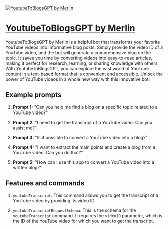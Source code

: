 [![YoutubeToBlogsGPT by Merlin](https://files.oaiusercontent.com/file-FSlhHTI5ZSTc2NIOm2dXiliN?se=2123-10-16T23%3A25%3A16Z&sp=r&sv=2021-08-06&sr=b&rscc=max-age%3D31536000%2C%20immutable&rscd=attachment%3B%20filename%3D0ffefb14-d55b-46b0-a307-3757007780c8.png&sig=TDkcKhiDN5A4ZXZzOBXl/RtweGsPGxSxbBZoL8B1IXs%3D)](https://chat.openai.com/g/g-0FgRLpAvT-youtubetoblogsgpt-by-merlin)

# [YoutubeToBlogsGPT by Merlin](https://chat.openai.com/g/g-0FgRLpAvT-youtubetoblogsgpt-by-merlin)

YoutubeToBlogsGPT by Merlin is a helpful bot that transforms your favorite YouTube videos into informative blog posts. Simply provide the video ID of a YouTube video, and the bot will generate a comprehensive blog on the topic. It saves you time by converting videos into easy-to-read articles, making it perfect for research, learning, or sharing knowledge with others. With YoutubeToBlogsGPT, you can explore the vast world of YouTube content in a text-based format that is convenient and accessible. Unlock the power of YouTube videos in a whole new way with this innovative bot!

## Example prompts

1. **Prompt 1:** "Can you help me find a blog on a specific topic related to a YouTube video?"

2. **Prompt 2:** "I need to get the transcript of a YouTube video. Can you assist me?"

3. **Prompt 3:** "Is it possible to convert a YouTube video into a blog?"

4. **Prompt 4:** "I want to extract the main points and create a blog from a YouTube video. Can you do that?"

5. **Prompt 5:** "How can I use this app to convert a YouTube video into a written blog?"

## Features and commands

1. `youtubeTranscript`: This command allows you to get the transcript of a YouTube video by providing its video ID.

2. `youtubeTranscriptRequestSchema`: This is the schema for the `youtubeTranscript` command. It requires the `videoID` parameter, which is the ID of the YouTube video for which you want to get the transcript.